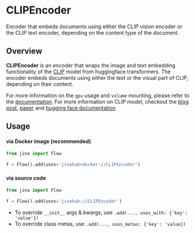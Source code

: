 # CLIPEncoder

Encoder that embeds documents using either the CLIP vision encoder or the CLIP text encoder, depending on the content type of the document.

## Overview

**CLIPEncoder** is an encoder that wraps the image and text embedding functionality of the [CLIP](https://huggingface.co/transformers/model_doc/clip.html) model from huggingface transformers.
The encoder embeds documents using either the text or the visual part of CLIP, depending on their content.

For more information on the `gpu` usage and `volume` mounting, please refer to the [documentation](https://docs.jina.ai/tutorials/gpu-executor/).
For more information on CLIP model, checkout the [blog post](https://openai.com/blog/clip/),
[paper](https://arxiv.org/abs/2103.00020) and [hugging face documentation](https://huggingface.co/transformers/model_doc/clip.html)

## Usage

#### via Docker image (recommended)

```python
from jina import Flow
	
f = Flow().add(uses='jinahub+docker://CLIPEncoder')
```

#### via source code

```python
from jina import Flow
	
f = Flow().add(uses='jinahub://CLIPEncoder')
```

- To override `__init__` args & kwargs, use `.add(..., uses_with: {'key': 'value'})`
- To override class metas, use `.add(..., uses_metas: {'key': 'value})`
